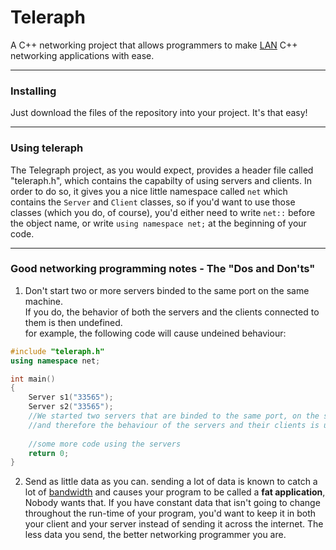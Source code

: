 # Teleraph

A C++ networking project that allows programmers to make [LAN](https://en.wikipedia.org/wiki/Local_area_network "Local Area Network") C++ networking applications with ease.

---

### Installing

Just download the files of the repository into your project. It's that easy!

---

### Using teleraph

The Telegraph project, as you would expect, provides a header file called "teleraph.h", which contains the capabilty of using servers and clients. In order to do so, it gives you a nice little namespace called `net` which contains the `Server` and `Client` classes, so if you'd want to use those classes (which you do, of course), you'd either need to write `net::` before the object name, or write `using namespace net;` at the beginning of your code.

---

### Good networking programming notes - The "Dos and Don'ts"

1. Don't start two or more servers binded to the same port on the same machine.\
If you do, the behavior of both the servers and the clients connected to them is then undefined.\
for example, the following code will cause undeined behaviour:
```C++
#include "teleraph.h"
using namespace net;

int main()
{
    Server s1("33565");
    Server s2("33565");
    //We started two servers that are binded to the same port, on the same machine,
    //and therefore the behaviour of the servers and their clients is undefined.
    
    //some more code using the servers
    return 0;
}
```

2. Send as little data as you can. sending a lot of data is known to catch a lot of [bandwidth](https://en.wikipedia.org/wiki/Bandwidth_(computing) "Bandwith (computing)") and causes your program to be called a **fat application**, Nobody wants that. If you have constant data that isn't going to change throughout the run-time of your program, you'd want to keep it in both your client and your server instead of sending it across the internet. The less data you send, the better networking programmer you are.
